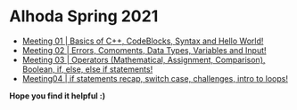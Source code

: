# Alhoda Spring 2021

* [Meeting 01 | Basics of C++, CodeBlocks, Syntax and Hello World!](./Meetings/Meeting01)
* [Meeting 02 | Errors, Comoments, Data Types, Variables and Input!](./Meetings/Meeting02)
* [Meeting 03 | Operators (Mathematical, Assignment, Comparison), Boolean, if, else, else if statements!](./Meetings/Meeting03)
* [Meeting04 | if statements recap, switch case, challenges, intro to loops!](./Meetings/Meeting04)

**Hope you find it helpful :)**
